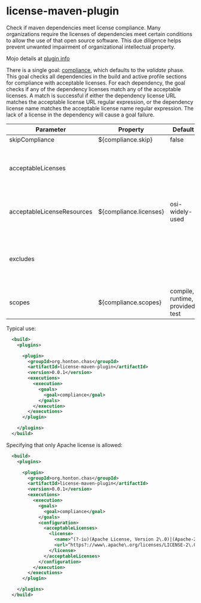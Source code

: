 # license-maven-plugin

Check if maven dependencies meet license compliance.  Many organizations require the licenses of
dependencies meet certain conditions to allow the use of that open source software.  This due
diligence helps prevent unwanted impairment of organizational intellectual property.

Mojo details at [plugin info](https://chonton.github.io/license-maven-plugin/0.0.1/plugin-info.html)

There is a single goal: [compliance](https://chonton.github.io/license-maven-plugin/0.0.1/local-mojo.html),
which defaults to the *validate* phase.  This goal checks all dependencies in the build and active
profile sections for compliance with acceptable licenses.  For each dependency, the goal checks if
any of the dependency licenses match any of the acceptable licenses.  A match is successful if
either the dependency license URL matches the acceptable license URL regular expression, or the
dependency license name matches the acceptable license name regular expression.  The lack of a
license in the dependency will cause a goal failure.


| Parameter       | Property     | Default | Description          |
|-----------------|------------- | ------- |----------------------|
|skipCompliance|${compliance.skip}| false | Skip the license check |
|acceptableLicenses|            |  |The set of license regular expressions to match against dependency licenses. If not set, licenses from acceptableLicenseResource are used. |
|acceptableLicenseResources|${compliance.licenses}|osi-widely-used|The comma separated names of xml resources from which to read licenses.  Built in resources are 'osi-widely-used', 'osi-viral', 'osi-non-viral' (IANAL) |
|excludes |      | | The list of dependencies to exclude from checking compliance.  These will be in the form of *groupId:artifactId[[:type]:classifier]*. Wildcard characters '*' and '?' can be used to do glob-like pattern matching. |
|scopes   |${compliance.scopes}|compile, runtime, provided, test|The comma separated list of scopes to check |

Typical use:

```xml
  <build>
    <plugins>

      <plugin>
        <groupId>org.honton.chas</groupId>
        <artifactId>license-maven-plugin</artifactId>
        <version>0.0.1</version>
        <executions>
          <execution>
            <goals>
              <goal>compliance</goal>
            </goals>
          </execution>
        </executions>
      </plugin>

    </plugins>
  </build>
```

Specifying that only Apache license is allowed:

```xml
  <build>
    <plugins>

      <plugin>
        <groupId>org.honton.chas</groupId>
        <artifactId>license-maven-plugin</artifactId>
        <version>0.0.1</version>
        <executions>
          <execution>
            <goals>
              <goal>compliance</goal>
            </goals>
            <configuration>
              <acceptableLicenses>
                <license>
                  <name>^(?-iu)(Apache License, Version 2\.0)|(Apache-2\.0)$</name>
                  <url>^https?://www\.apache\.org/licenses/LICENSE-2\.0$</url>
                </license>
              </acceptableLicenses>
            </configuration>
          </execution>
        </executions>
      </plugin>

    </plugins>
  </build>
```

